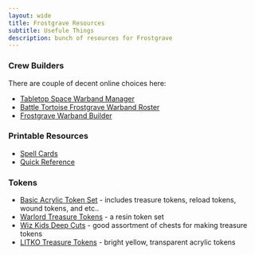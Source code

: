 ```yaml
---
layout: wide
title: Frostgrave Resources
subtitle: Usefule Things
description: bunch of resources for Frostgrave
---
```


### Crew Builders

There are couple of decent online choices here:

- [Tabletop Space Warband Manager](https://www.table-top.space/frostgrave/)
- [Battle Tortoise Frostgrave Warband Roster](http://www.battletortoise.com/frostgrave/roster.html)
- [Frostgrave Warband Builder](https://www.paranoydandroyd.com/frostgrave/index.php)

### Printable Resources

- [Spell Cards](https://drive.google.com/file/d/0Bwx8Os21jzeXV3psZ0hOT1AwMEE/view)
- [Quick Reference](https://drive.google.com/file/d/0B2UGzFKyUbhOU0hBTnNLSl90TFk/view)

### Tokens

- [Basic Acrylic Token Set](https://litko.net/products/litko-upgrade-set-for-frostgrave-31) - includes treasure tokens, reload tokens, wound tokens, and etc..
- [Warlord Treasure Tokens](https://us-store.warlordgames.com/products/frostgrave-resin-treasure-tokens) - a resin token set
- [Wiz Kids Deep Cuts](https://wizkids.com/wizkids-deep-cuts/) - good assortment of chests for making treasure tokens
- [LITKO Treasure Tokens](https://litko.net/products/treasure-tokens-transparent-yellow-10) - bright yellow, transparent acrylic tokens

